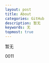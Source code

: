 ```yaml
---
layout: post
title: About
categories: GitHub
description: 暂无
keywords: 无
topmost: true
---
```


暂无

0011


